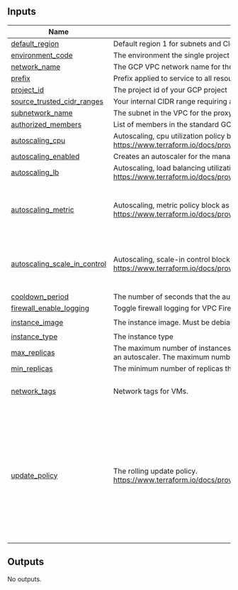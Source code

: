 <!-- BEGIN_TF_DOCS -->
## Inputs

| Name | Description | Type | Default | Required |
|------|-------------|------|---------|:--------:|
| <a name="input_default_region"></a> [default\_region](#input\_default\_region) | Default region 1 for subnets and Cloud Routers | `string` | n/a | yes |
| <a name="input_environment_code"></a> [environment\_code](#input\_environment\_code) | The environment the single project belongs to | `string` | n/a | yes |
| <a name="input_network_name"></a> [network\_name](#input\_network\_name) | The GCP VPC network name for the cluster to be built in. | `string` | n/a | yes |
| <a name="input_prefix"></a> [prefix](#input\_prefix) | Prefix applied to service to all resources. | `string` | n/a | yes |
| <a name="input_project_id"></a> [project\_id](#input\_project\_id) | The project id of your GCP project | `string` | n/a | yes |
| <a name="input_source_trusted_cidr_ranges"></a> [source\_trusted\_cidr\_ranges](#input\_source\_trusted\_cidr\_ranges) | Your internal CIDR range requiring access to this proxy. | `list(string)` | n/a | yes |
| <a name="input_subnetwork_name"></a> [subnetwork\_name](#input\_subnetwork\_name) | The subnet in the VPC for the proxy cluster to be deployed to. | `string` | n/a | yes |
| <a name="input_authorized_members"></a> [authorized\_members](#input\_authorized\_members) | List of members in the standard GCP form: user:{email}, serviceAccount:{email}, group:{email} | `list(string)` | `[]` | no |
| <a name="input_autoscaling_cpu"></a> [autoscaling\_cpu](#input\_autoscaling\_cpu) | Autoscaling, cpu utilization policy block as single element array. https://www.terraform.io/docs/providers/google/r/compute_autoscaler#cpu_utilization | `list(map(number))` | `[]` | no |
| <a name="input_autoscaling_enabled"></a> [autoscaling\_enabled](#input\_autoscaling\_enabled) | Creates an autoscaler for the managed instance group | `bool` | `false` | no |
| <a name="input_autoscaling_lb"></a> [autoscaling\_lb](#input\_autoscaling\_lb) | Autoscaling, load balancing utilization policy block as single element array. https://www.terraform.io/docs/providers/google/r/compute_autoscaler#load_balancing_utilization | `list(map(number))` | `[]` | no |
| <a name="input_autoscaling_metric"></a> [autoscaling\_metric](#input\_autoscaling\_metric) | Autoscaling, metric policy block as single element array. https://www.terraform.io/docs/providers/google/r/compute_autoscaler#metric | <pre>list(object({<br>    name   = string<br>    target = number<br>    type   = string<br>  }))</pre> | `[]` | no |
| <a name="input_autoscaling_scale_in_control"></a> [autoscaling\_scale\_in\_control](#input\_autoscaling\_scale\_in\_control) | Autoscaling, scale-in control block. https://www.terraform.io/docs/providers/google/r/compute_autoscaler#scale_in_control | <pre>object({<br>    fixed_replicas   = number<br>    percent_replicas = number<br>    time_window_sec  = number<br>  })</pre> | <pre>{<br>  "fixed_replicas": 0,<br>  "percent_replicas": 30,<br>  "time_window_sec": 600<br>}</pre> | no |
| <a name="input_cooldown_period"></a> [cooldown\_period](#input\_cooldown\_period) | The number of seconds that the autoscaler should wait before it starts collecting information from a new instance. | `number` | `60` | no |
| <a name="input_firewall_enable_logging"></a> [firewall\_enable\_logging](#input\_firewall\_enable\_logging) | Toggle firewall logging for VPC Firewalls. | `bool` | `true` | no |
| <a name="input_instance_image"></a> [instance\_image](#input\_instance\_image) | The instance image. Must be debian base. | `string` | `"ubuntu-os-cloud/ubuntu-minimal-2004-lts"` | no |
| <a name="input_instance_type"></a> [instance\_type](#input\_instance\_type) | The instance type | `string` | `"e2-medium"` | no |
| <a name="input_max_replicas"></a> [max\_replicas](#input\_max\_replicas) | The maximum number of instances that the autoscaler can scale up to. This is required when creating or updating an autoscaler. The maximum number of replicas should not be lower than minimal number of replicas. | `number` | `1` | no |
| <a name="input_min_replicas"></a> [min\_replicas](#input\_min\_replicas) | The minimum number of replicas that the autoscaler can scale down to. This cannot be less than 0. | `number` | `1` | no |
| <a name="input_network_tags"></a> [network\_tags](#input\_network\_tags) | Network tags for VMs. | `list(string)` | <pre>[<br>  "squid-gateway"<br>]</pre> | no |
| <a name="input_update_policy"></a> [update\_policy](#input\_update\_policy) | The rolling update policy. https://www.terraform.io/docs/providers/google/r/compute_region_instance_group_manager#rolling_update_policy | <pre>list(object({<br>    max_surge_fixed              = number<br>    instance_redistribution_type = string<br>    max_surge_percent            = number<br>    max_unavailable_fixed        = number<br>    max_unavailable_percent      = number<br>    min_ready_sec                = number<br>    replacement_method           = string<br>    minimal_action               = string<br>    type                         = string<br>  }))</pre> | <pre>[<br>  {<br>    "instance_redistribution_type": "NONE",<br>    "max_surge_fixed": 0,<br>    "max_surge_percent": null,<br>    "max_unavailable_fixed": 4,<br>    "max_unavailable_percent": null,<br>    "min_ready_sec": 180,<br>    "minimal_action": "RESTART",<br>    "replacement_method": "RECREATE",<br>    "type": "OPPORTUNISTIC"<br>  }<br>]</pre> | no |

## Outputs

No outputs.
<!-- END_TF_DOCS -->